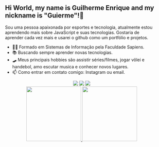 <div>
  <h2>
  Hi World, my name is Guilherme Enrique and my nickname is "Guierme"!👋
  </h2>
 </div>
 
Sou uma pessoa apaixonada por esportes e tecnologia, atualmente estou aprendendo mais sobre JavaScript e suas tecnologias. Gostaria de aprender cada vez mais e usarei o github como um portfólio e projetos. 

- 👨‍💻 Formado em Sistemas de Informação pela Faculdade Sapiens.
- 📚 Buscando sempre aprender novas tecnologias.
- 🛹 Meus principais hobbies são assistir séries/filmes, jogar vôlei e handebol, amo escutar musica e conhecer novos lugares.
- 📫 Como entrar em contato comigo: Instagram ou email.

<div align="center">
<a href="https://instagram.com/guierme16?utm_source=qr&igshid=MzNlNGNkZWQ4Mg==" target="_blank"><img loading="lazy" src="https://img.shields.io/badge/-Instagram-%23E4405F?style=for-the-badge&logo=instagram&logoColor=white" target="_blank"></a>
<a href = "mailto:guilherme.dantas416@gmail.com"><img src="https://img.shields.io/badge/-Gmail-%23333?style=for-the-badge&logo=gmail&logoColor=white" target="_blank"></a>  
<a href="https://www.linkedin.com/in/guilherme-enrique-marques-dantas-2a0902219" target="_blank"><img loading="lazy" src="https://img.shields.io/badge/-LinkedIn-%230077B5?style=for-the-badge&logo=linkedin&logoColor=white" target="_blank"></a> </div>

<div align="center">
<a href="https://github.com/GuilhermeEnrique">
<img loading="lazy" height="180em" src="https://github-readme-stats.vercel.app/api?username=GuilhermeEnrique&show_icons=true&theme=dracula&include_all_commits=true&count_private=true"/>
<img loading="lazy" height="180em" src="https://github-readme-stats.vercel.app/api/top-langs/?username=GuilhermeEnrique&layout=compact&langs_count=7&theme=dracula"/>

</div>
